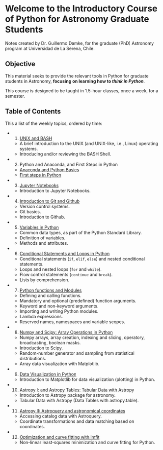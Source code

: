 # Welcome to the **Introductory Course of Python for Astronomy Graduate Students** 

Notes created by Dr. Guillermo Damke, for the graduate (PhD) Astronomy program at Universidad de La Serena, Chile.


## Objective


This material seeks to provide the relevant tools in Python for graduate students in Astronomy, **focusing on learning how to *think in Python***.

This course is designed to be taught in 1.5-hour classes, once a week, for a semester.


## Table of Contents

This a list of the weekly topics, ordered by time:

* 1. [UNIX and BASH](../01_Unix_and_BASH/class1_BASH.ipynb)

  * A brief introduction to the UNIX (and UNIX-like, i.e., Linux) operating systems.
  * Introducing and/or reviewing the BASH Shell.
 
* 2. Python and Anaconda, and First Steps in Python
  * [Anaconda and Python Basics](../02_Anaconda_and_Python_basics/Python_and_Anaconda.ipynb)
  * [First steps in Python](../02_Anaconda_and_Python_basics/Python_first_steps.ipynb)
    
* 3. [Jupyter Notebooks](../03_JupyterNotebooks/JupyterNotebooks.ipynb)
  * Introduction to Jupyter Notebooks.

* 4. [Introduction to Git and Github](../04_Intro_to_git/Intro_to_version_control_and_git.ipynb)
  * Version control systems.
  * Git basics.
  * Introduction to Github.
  
* 5. [Variables in Python](../05_Variables_in_Python/05_Variables_in_Python.ipynb)
  * Common data types, as part of the Python Standard Library.
  * Definition of variables.
  * Methods and attributes.

* 6. [Conditional Statements and Loops in Python](../06_Conditionals_and_Loops/06_Conditional_statements_and_loops.ipynb)
  * Conditional statements (`if`, `elif`, `else`) and nested conditional statements.
  * Loops and nested loops (`for` and `while`).
  * Flow control statements (`continue` and `break`).
  * Lists by comprehension.

* 7. [Python functions and Modules](07_Functions_and_Modules/07_Functions_and_modules.ipynb)
  * Defining and calling functions.
  * Mandatory and optional (predefined) function arguments.
  * Keyword and non-keyword arguments.
  * Importing and writing Python modules.
  * Lambda expressions.
  * Reserved names, namespaces and variable scopes.

* 8. [Numpy and Scipy: Array Operations in Python](08_Numpy_Array_Operatory/08_numpy_scipy.ipynb)
  * Numpy arrays, array creation, indexing and slicing, operatory, broadcasting, boolean masks.
  * Introduction to Scipy.
  * Random-number generator and sampling from statistical distributions.
  * Array data visualization with Matplotlib.

* 9. [Data Visualization in Python](09_Plotting_in_Python/Data_Visualization_in_Python.ipynb)
  * Introduction to Matplotlib for data visualization (plotting) in Python.

* 10. [Astropy I: and Astropy Tables: Tabular Data with Astropy](10_Astropy_tables/Astropy_and_Astropy_Tables.ipynb)
  * Introduction to Astropy package for astronomy.
  * Tabular Data with Astropy (Data Tables with astropy.table).
  
* 11. [Astropy II: Astroquery and astronomical coordinates](11_Astropy_astroquery_and_coordinates/Astropy_astroquery_and_coordinates.ipynb)
  * Accessing catalog data with Astroquery.
  * Coordinate transformations and data matching based on coordinates.

* 12. [Optimization and curve fitting with lmfit](12_Optimization_lmfit/Optimization_lmfit.ipynb)
  * Non-linear least-squares minimization and curve fitting for Python.